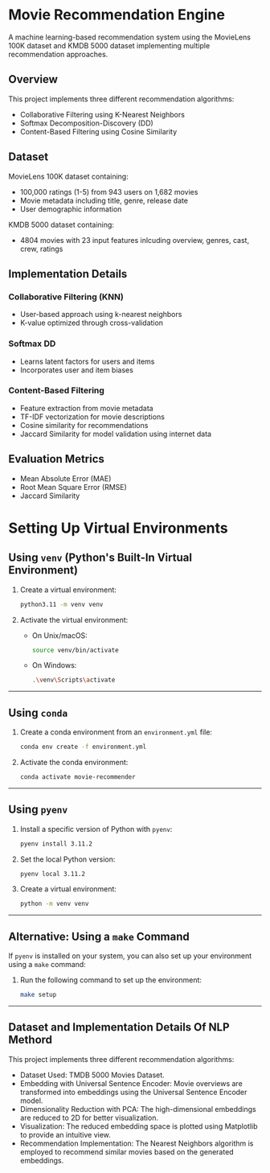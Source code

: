 # Movie Recommendation Engine


A machine learning-based recommendation system using the MovieLens 100K dataset and KMDB 5000 dataset implementing multiple recommendation approaches.

## Overview

This project implements three different recommendation algorithms:
- Collaborative Filtering using K-Nearest Neighbors
- Softmax Decomposition-Discovery (DD)
- Content-Based Filtering using Cosine Similarity

## Dataset

MovieLens 100K dataset containing:
- 100,000 ratings (1-5) from 943 users on 1,682 movies
- Movie metadata including title, genre, release date
- User demographic information

KMDB 5000 dataset containing:
- 4804 movies with 23 input features inlcuding overview, genres, cast, crew, ratings

## Implementation Details

### Collaborative Filtering (KNN)
- User-based approach using k-nearest neighbors
- K-value optimized through cross-validation

### Softmax DD
- Learns latent factors for users and items
- Incorporates user and item biases

### Content-Based Filtering
- Feature extraction from movie metadata
- TF-IDF vectorization for movie descriptions
- Cosine similarity for recommendations
- Jaccard Similarity for model validation using internet data



## Evaluation Metrics

- Mean Absolute Error (MAE)
- Root Mean Square Error (RMSE)
- Jaccard Similarity



# Setting Up Virtual Environments

## Using `venv` (Python's Built-In Virtual Environment)

1. Create a virtual environment:
   ```bash
   python3.11 -m venv venv
   ```

2. Activate the virtual environment:
   - On Unix/macOS:
     ```bash
     source venv/bin/activate
     ```
   - On Windows:
     ```bash
     .\venv\Scripts\activate
     ```

---

## Using `conda`

1. Create a conda environment from an `environment.yml` file:
   ```bash
   conda env create -f environment.yml
   ```

2. Activate the conda environment:
   ```bash
   conda activate movie-recommender
   ```

---

## Using `pyenv`

1. Install a specific version of Python with `pyenv`:
   ```bash
   pyenv install 3.11.2
   ```

2. Set the local Python version:
   ```bash
   pyenv local 3.11.2
   ```

3. Create a virtual environment:
   ```bash
   python -m venv venv
   ```

---

## Alternative: Using a `make` Command

If `pyenv` is installed on your system, you can also set up your environment using a `make` command:

1. Run the following command to set up the environment:
   ```bash
   make setup
   ```

---


## Dataset and Implementation Details Of NLP Methord

This project implements three different recommendation algorithms:
- Dataset Used: TMDB 5000 Movies Dataset.
- Embedding with Universal Sentence Encoder: Movie overviews are transformed into embeddings using the Universal Sentence Encoder model.
- Dimensionality Reduction with PCA: The high-dimensional embeddings are reduced to 2D for better visualization.
- Visualization: The reduced embedding space is plotted using Matplotlib to provide an intuitive view.
- Recommendation Implementation: The Nearest Neighbors algorithm is employed to recommend similar movies based on the generated embeddings.

